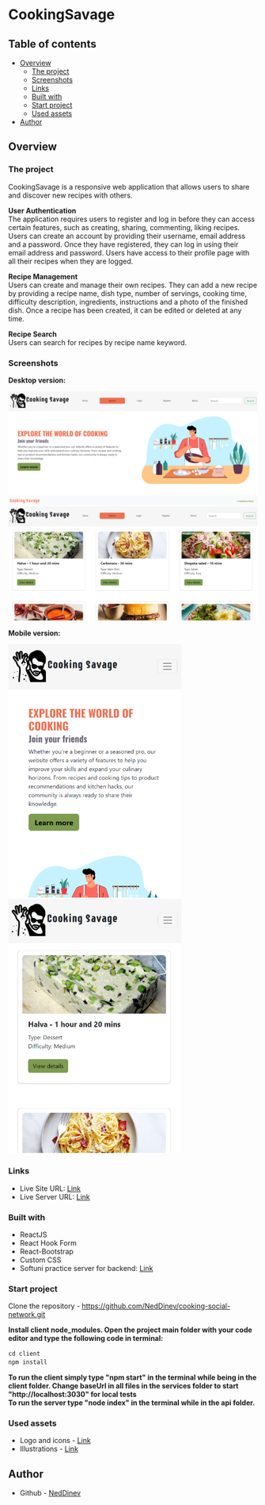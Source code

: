 # CookingSavage
## Table of contents

- [Overview](#overview)
  - [The project](#the-project)
  - [Screenshots](#screenshots)
  - [Links](#links)
  - [Built with](#built-with)
  - [Start project](#start-project)
  - [Used assets](#used-assets)
- [Author](#author)

## Overview

### The project

CookingSavage is a responsive web application that allows users to share and discover new recipes with others.

<b>User Authentication</b><br/>
The application requires users to register and log in before they can access certain features, such as creating, sharing, commenting, liking recipes. Users can create an account by providing their username, email address and a password. Once they have registered, they can log in using their email address and password. Users have access to their profile page with all their recipes when they are logged.

<b>Recipe Management</b><br/>
Users can create and manage their own recipes. They can add a new recipe by providing a recipe name, dish type, number of servings, cooking time, difficulty description, ingredients, instructions and a photo of the finished dish. Once a recipe has been created, it can be edited or deleted at any time.

<b>Recipe Search</b><br/>
Users can search for recipes by recipe name keyword. 


### Screenshots

<b>Desktop version:</b><br/>

<img src="/client/public/assets/images/screenshots/homepage-desktop.png" width="800">
<img src="/client/public/assets/images/screenshots/explorepage-desktop.jpg" width="800"><br/>

<b>Mobile version:</b><br/>
<p float="left">
<img src="/client/public/assets/images/screenshots/homepage-mobile.png" width="350">

<img src="/client/public/assets/images/screenshots/explorepage-mobile.png" width="350">
</p>



### Links

- Live Site URL: [Link](https://cookingsavage.vercel.app/)
- Live Server URL: [Link](https://cooking-social-network-api.vercel.app/)

### Built with

- ReactJS
- React Hook Form
- React-Bootstrap
- Custom CSS
- Softuni practice server for backend: [Link](https://github.com/softuni-practice-server/softuni-practice-server)

### Start project

Clone the repository - https://github.com/NedDinev/cooking-social-network.git

<b>Install client node_modules. Open the project main folder with your code editor and type the following code in terminal:</b><br/>
```js
cd client
npm install
```
<b>To run the client simply type "npm start" in the terminal while being in the client folder. Change baseUrl in all files in the services folder to start "http://localhost:3030" for local tests</b><br/>
<b>To run the server type "node index" in the terminal while in the api folder.</b><br/>

### Used assets

- Logo and icons - [Link](https://icons8.com/)
- Illustrations - [Link](https://www.freepik.com/)

## Author
- Github - [NedDinev](https://www.github.com/neddinev)


